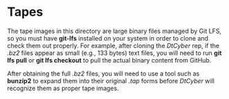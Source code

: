 # Tapes
The tape images in this directory are large binary files managed by Git LFS, so you must have
**git-lfs** installed on your system in order to clone and check them out properly. For example,
after cloning the *DtCyber* rep, if the *.bz2* files appear as small (e.g., 133 bytes) text files,
you will need to run **git lfs pull** or **git lfs checkout** to pull the actual binary
content from GitHub.

After obtaining the full *.bz2* files, you will need to use a tool such as **bunzip2** to
expand them into their original *.tap* forms before *DtCyber* will recognize them as proper
tape images.
